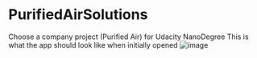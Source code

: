 # PurifiedAirSolutions
Choose a company project (Purified Air) for Udacity NanoDegree
This is what the app should look like when initially opened
![image](https://user-images.githubusercontent.com/30839650/39451738-51abf2e4-4c95-11e8-937f-757c57da13ac.png)
